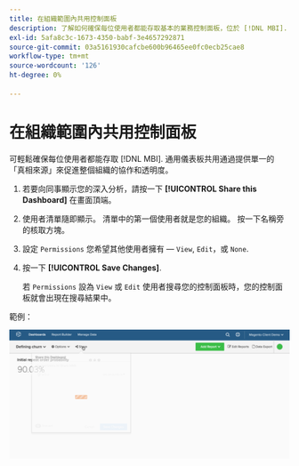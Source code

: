```yaml
---
title: 在組織範圍內共用控制面板
description: 了解如何確保每位使用者都能存取基本的業務控制面板，位於 [!DNL MBI].
exl-id: 5afa8c3c-1673-4350-babf-3e4657292871
source-git-commit: 03a5161930cafcbe600b96465ee0fc0ecb25cae8
workflow-type: tm+mt
source-wordcount: '126'
ht-degree: 0%

---
```


# 在組織範圍內共用控制面板

可輕鬆確保每位使用者都能存取 [!DNL MBI]. 通用儀表板共用通過提供單一的「真相來源」來促進整個組織的協作和透明度。

1. 若要向同事顯示您的深入分析，請按一下 **[!UICONTROL Share this Dashboard]** 在畫面頂端。

1. 使用者清單隨即顯示。 清單中的第一個使用者就是您的組織。 按一下名稱旁的核取方塊。

1. 設定 `Permissions` 您希望其他使用者擁有 —  `View`, `Edit`，或 `None`.

1. 按一下 **[!UICONTROL Save Changes]**.

   若 `Permissions` 設為 `View` 或 `Edit` 使用者搜尋您的控制面板時，您的控制面板就會出現在搜尋結果中。

範例：

![共用儀表板](../../assets/share.gif)<!--{: width="675" height="311"}-->
